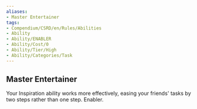 ```yaml
---
aliases:
- Master Entertainer
tags:
- Compendium/CSRD/en/Rules/Abilities
- Ability
- Ability/ENABLER
- Ability/Cost/0
- Ability/Tier/High
- Ability/Categories/Task
---
```


  
## Master Entertainer  
Your Inspiration ability works more effectively, easing your friends' tasks by two steps rather than one step. Enabler.